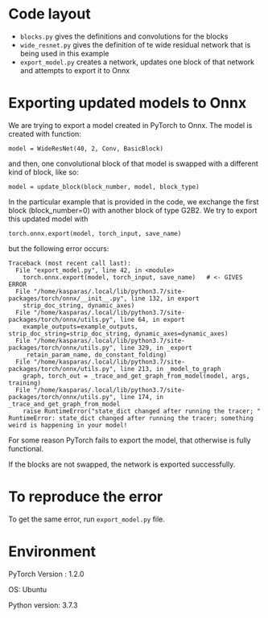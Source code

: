 # Code layout
- `blocks.py` gives the definitions and convolutions for the blocks
- `wide_resnet.py` gives the definition of te wide residual network that is being used in this example
- `export_model.py` creates a network, updates one block of that network and attempts to export it to Onnx

# Exporting updated models to Onnx

We are trying to export a model created in PyTorch to Onnx. The model is created with function:
```
model = WideResNet(40, 2, Conv, BasicBlock)
```
and then, one convolutional block of that model is swapped with a different kind of block, like so:
```
model = update_block(block_number, model, block_type)
```
In the particular example that is provided in the code, we exchange the first block (block_number=0) with another block of type G2B2.
We try to export this updated model with
```
torch.onnx.export(model, torch_input, save_name)
```
but the following error occurs:
```
Traceback (most recent call last):
  File "export_model.py", line 42, in <module>
    torch.onnx.export(model, torch_input, save_name)   # <- GIVES ERROR
  File "/home/kasparas/.local/lib/python3.7/site-packages/torch/onnx/__init__.py", line 132, in export
    strip_doc_string, dynamic_axes)
  File "/home/kasparas/.local/lib/python3.7/site-packages/torch/onnx/utils.py", line 64, in export
    example_outputs=example_outputs, strip_doc_string=strip_doc_string, dynamic_axes=dynamic_axes)
  File "/home/kasparas/.local/lib/python3.7/site-packages/torch/onnx/utils.py", line 329, in _export
    _retain_param_name, do_constant_folding)
  File "/home/kasparas/.local/lib/python3.7/site-packages/torch/onnx/utils.py", line 213, in _model_to_graph
    graph, torch_out = _trace_and_get_graph_from_model(model, args, training)
  File "/home/kasparas/.local/lib/python3.7/site-packages/torch/onnx/utils.py", line 174, in _trace_and_get_graph_from_model
    raise RuntimeError("state_dict changed after running the tracer; "
RuntimeError: state_dict changed after running the tracer; something weird is happening in your model!
```

For some reason PyTorch fails to export the model, that otherwise is fully functional.

If the blocks are not swapped, the network is exported successfully.

# To reproduce the error

To get the same error, run `export_model.py` file.

# Environment

PyTorch Version : 1.2.0

OS: Ubuntu

Python version: 3.7.3
